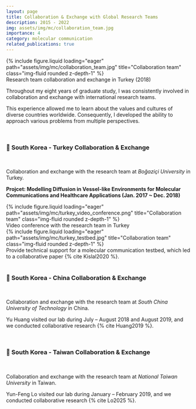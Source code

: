 ```yaml
---
layout: page
title: Collaboration & Exchange with Global Research Teams
description: 2015 - 2022
img: assets/img/mc/collaboration_team.jpg
importance: 4
category: molecular communication
related_publications: true
---
```


<div class="row">
    <div class="col-sm mt-3 mt-md-0">
        {% include figure.liquid loading="eager" path="assets/img/mc/collaboration_team.jpg" title="Collaboration team" class="img-fluid rounded z-depth-1" %}
    </div>
</div>
<div class="caption">
    Research team collaboration and exchange in Turkey (2018)
</div>

Throughout my eight years of graduate study, I was consistently involved in collaboration and exchange with international research teams.

This experience allowed me to learn about the values and cultures of diverse countries worldwide. Consequently, I developed the ability to approach various problems from multiple perspectives.

<br>

<h3><b>🤝 South Korea - Turkey Collaboration & Exchange</b></h3>

<br>

Collaboration and exchange with the research team at <i>Boğaziçi University</i> in Turkey.

<b>Projcet: Modelling Diffusion in Vessel-like Environments for Molecular Communications and Healthcare Applications (Jan. 2017 ~ Dec. 2018)</b>

<div class="row">
    <div class="col-sm mt-3 mt-md-0">
        {% include figure.liquid loading="eager" path="assets/img/mc/turkey_video_conference.png" title="Collaboration team" class="img-fluid rounded z-depth-1" %}
    </div>
</div>
<div class="caption">
    Video conference with the research team in Turkey
</div>

<div class="row">
    <div class="col-sm mt-3 mt-md-0">
        {% include figure.liquid loading="eager" path="assets/img/mc/turkey_testbed.jpg" title="Collaboration team" class="img-fluid rounded z-depth-1" %}
    </div>
</div>
<div class="caption">
    Provide technical support for a molecular communication testbed, which led to a collaborative paper {% cite Kislal2020 %}.
</div>

<br>

<h3><b>🤝 South Korea - China Collaboration & Exchange</b></h3>

<br>

Collaboration and exchange with the research team at <i>South China University of Technology</i> in China.

Yu Huang visited our lab during July – August 2018 and August 2019, and we conducted collaborative research {% cite Huang2019 %}.

<br>

<h3><b>🤝 South Korea - Taiwan Collaboration & Exchange</b></h3>

<br>

Collaboration and exchange with the research team at <i>National Taiwan University</i> in Taiwan.

Yun-Feng Lo visited our lab during January – February 2019, and we conducted collaborative research {% cite Lo2025 %}.
